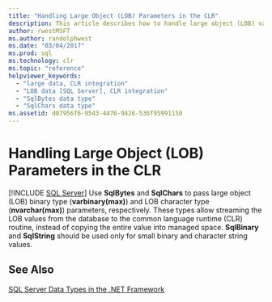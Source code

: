 ```yaml
---
title: "Handling Large Object (LOB) Parameters in the CLR"
description: This article describes how to handle large object (LOB) values for parameters in SQL Server CLR integration. Use SqlBytes and SqlChars for LOB types.
author: rwestMSFT
ms.author: randolphwest
ms.date: "03/04/2017"
ms.prod: sql
ms.technology: clr
ms.topic: "reference"
helpviewer_keywords:
  - "large data, CLR integration"
  - "LOB data [SQL Server], CLR integration"
  - "SqlBytes data type"
  - "SqlChars data type"
ms.assetid: d07956f6-9543-4476-9426-536f95991150
---
```

# Handling Large Object (LOB) Parameters in the CLR
 [!INCLUDE [SQL Server](../../includes/applies-to-version/sqlserver.md)]
  Use **SqlBytes** and **SqlChars** to pass large object (LOB) binary type (**varbinary(max)**) and LOB character type (**nvarchar(max)**) parameters, respectively. These types allow streaming the LOB values from the database to the common language runtime (CLR) routine, instead of copying the entire value into managed space. **SqlBinary** and **SqlString** should be used only for small binary and character string values.  
  
## See Also  
 [SQL Server Data Types in the .NET Framework](../../relational-databases/clr-integration-database-objects-types-net-framework/sql-server-data-types-in-the-net-framework.md)  
  
  
